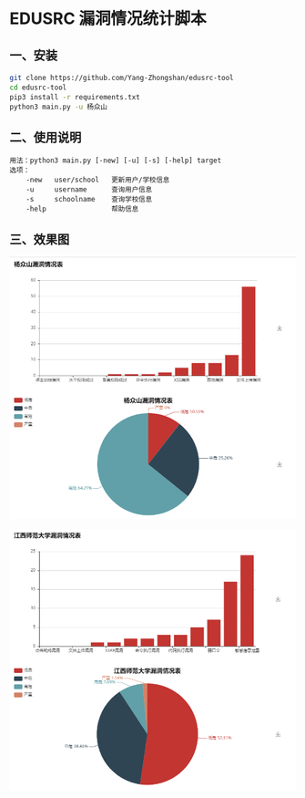 # EDUSRC 漏洞情况统计脚本

## 一、安装

```bash
git clone https://github.com/Yang-Zhongshan/edusrc-tool
cd edusrc-tool
pip3 install -r requirements.txt
python3 main.py -u 杨众山
```

## 二、使用说明

```
用法：python3 main.py [-new] [-u] [-s] [-help] target
选项：
    -new   user/school   更新用户/学校信息
    -u     username      查询用户信息
    -s     schoolname    查询学校信息
    -help                帮助信息
```

## 三、效果图

![](./user.png)

![](./school.png)
